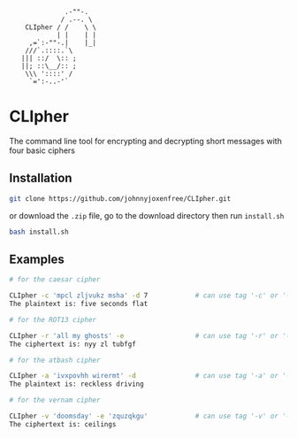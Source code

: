 ```
              .-""-.
             / .--. \
    CLIpher / /    \ \
            | |    | |
     ,=`:-""-.|    |_|
    ///`.::::.`\
   ||| ::/  \:: ;
   ||; ::\__/:: ;
    \\\ '::::' /  
     `=':-..-'`
 ```
# CLIpher
The command line tool for encrypting and decrypting short messages with four basic ciphers

## Installation
```bash
git clone https://github.com/johnnyjoxenfree/CLIpher.git
```
or download the `.zip` file, go to the download directory then run `install.sh`
```bash
bash install.sh
```

## Examples

```bash
# for the caesar cipher

CLIpher -c 'mpcl zljvukz msha' -d 7            # can use tag '-c' or '--caesar'
The plaintext is: five seconds flat

# for the ROT13 cipher

CLIpher -r 'all my ghosts' -e                  # can use tag '-r' or '--rot13'
The ciphertext is: nyy zl tubfgf

# for the atbash cipher

CLIpher -a 'ivxpovhh wirermt' -d               # can use tag '-a' or '--atbash'
The plaintext is: reckless driving

# for the vernam cipher

CLIpher -v 'doomsday' -e 'zquzqkgu'            # can use tag '-v' or '--vernam'
The ciphertext is: ceilings
```
